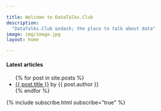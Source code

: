 ```yaml
---

title: Welcome to DataTalks.Club
description:
  "DataTalks.Club &ndash; the place to talk about data"
image: img/image.jpg
layout: home

---
```


<div class="row my-5">
  <div class="col-md-8 offset-md-3">
    <h4>Latest articles</h4>
    <ul>
      {% for post in site.posts %}
        <li>
          <a href="{{ post.url }}">{{ post.title }}</a> by {{ post.author }}
        </li>
      {% endfor %}
    </ul>

  </div>
</div>


<div class="row">
  <div class="col">
    {% include subscribe.html subscribe="true" %}
  </div>
</div>